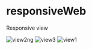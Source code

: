 # responsiveWeb


Responsive view

![view2ng](https://github.com/lakshmana-git/responsiveWeb/assets/116294776/984c3332-9267-4b03-bea8-bb5a58d14c94)
![view3](https://github.com/lakshmana-git/responsiveWeb/assets/116294776/f66ddf14-d748-46ab-9e81-203b801b34e2)
![view1](https://github.com/lakshmana-git/responsiveWeb/assets/116294776/326d0bcd-61aa-4987-8ade-167fcc898fbe)

